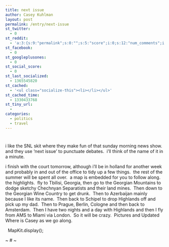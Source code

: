 ```yaml
---
title: next issue
author: Casey Kuhlman
layout: post
permalink: /entry/next-issue
st_twitter:
  - 0
st_reddit:
  - 'a:3:{s:9:"permalink";s:0:"";s:5:"score";i:0;s:12:"num_comments";i:0;}'
st_facebook:
  - 0
st_googleplusones:
  - 0
st_social_score:
  - 0
st_last_socialized:
  - 1365545820
st_cached:
  - '<ul class="socialize-this"><li></li></ul>'
st_cached_time:
  - 1330433768
st_tiny_url:
  - 
categories:
  - politics
  - travel
---
```

# 

i like the SNL skit where they make fun of that sunday morning news show.  and they use ‘next issue’ to punctuate debates.  i’ll think of the name of it in a minute.  

i finish with the court tomorrow, although i’ll be in holland for another week and probably in and out of the office to tidy up a few things.  the rest of the summer will be spent all over.  a map is embedded for you to follow along.  the highlights.  fly to Tbilisi, Georgia, then go to the Georgian Mountains to dodge sketchy Chechnyan Separatists and their land mines.  Then down to the Georgian Wine Country to get drunk.  Then to Azerbaijan mainly because I like its name.  Then back to Schipel to drop Highlands off and pick up my dad.  Then to Prague, Berlin, Cologne and then back to Amsterdam.  Then I have two nights and a day with Highlands and then I fly from AMS to Miami via London.  So it will be crazy.  Pictures and Updated Where is Casey as we go along.

  
MapKit.display(); 

~ # ~